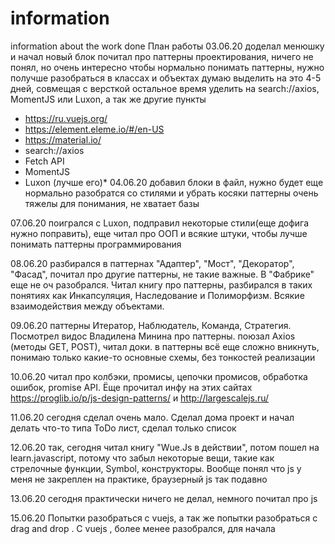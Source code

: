 # information
information about the work done
План работы 
03.06.20
доделал менюшку и начал новый блок
почитал про паттерны проектирования, ничего не понял, но очень интересно
чтобы нормально понимать паттерны, нужно получше разобраться в классах и объектах
думаю выделить на это 4-5 дней, совмещая с версткой
остальное время уделить на search://axios, MomentJS или Luxon, а так же другие пункты
* https://ru.vuejs.org/
* https://element.eleme.io/#/en-US
* https://material.io/
* search://axios
* Fetch API
* MomentJS
* Luxon (лучше его)*
04.06.20
добавил блоки в файл, нужно будет еще нормально разобратся со стилями и убрать косяки
паттерны очень тяжелы для понимания, не хватает базы

07.06.20
поигрался с Luxon, подправил некоторые стили(еще дофига нужно поправить), еще читал про ООП и всякие штуки, чтобы лучше понимать паттерны программирования

08.06.20
разбирался в паттернах "Адаптер", "Мост", "Декоратор", "Фасад", почитал про другие паттерны, не такие важные. В "Фабрике" еще не оч разобрался.
Читал книгу про паттерны, разбирался в таких понятиях как Инкапсуляция, Наследование и Полиморфизм. Всякие взаимодействия между объектами.

09.06.20
паттерны Итератор, Наблюдатель, Команда, Стратегия. Посмотрел видос Владилена Минина про паттерны.
поюзал Axios (методы GET, POST), читал доки. 
в паттерны всё еще сложно вникнуть, понимаю только какие-то основные схемы, без тонкостей реализации

10.06.20
читал про колбэки, промисы, цепочки промисов, обработка ошибок, promise API. Ёще прочитал инфу на этих сайтах https://proglib.io/p/js-design-patterns/ и http://largescalejs.ru/

11.06.20
сегодня сделал очень мало. Сделал дома проект и начал делать что-то типа ToDo лист, сделал только список

12.06.20
так, сегодня читал книгу "Wue.Js в действии", потом пошел на learn.javascript, потому что забыл некоторые вещи, такие как стрелочные функции, Symbol, конструкторы. Вообще понял что js у меня не закреплен на практике, браузерный js так подавно


13.06.20
сегодня практически ничего не делал, немного почитал про js 

15.06.20
Попытки разобраться с vuejs, а так же попытки разобраться с drag and drop .
C vuejs , более менее разобрался, для начала
